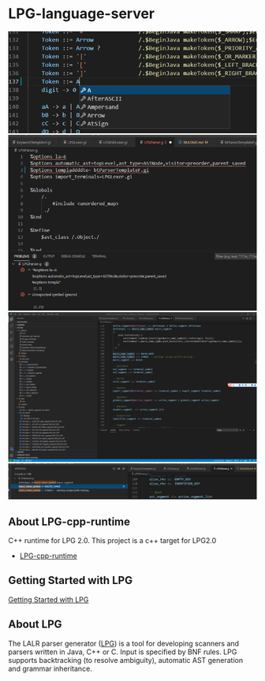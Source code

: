 # LPG-language-server
![avatar](doc/img/completion.png)
![avatar](doc/img/dianosic.png)
![avatar](doc/img/outline.png)
![avatar](doc/img/refenrence.png)
## About LPG-cpp-runtime
C++ runtime for LPG 2.0. This project is a c++ target for LPG2.0
* [LPG-cpp-runtime](https://github.com/kuafuwang/LPG-cpp-runtime)

## Getting Started with LPG

[Getting Started with LPG]( https://github.com/kuafuwang/LPG-cpp-runtime/tree/main/lpg-generator-templates-2.1.00/docs )


## About LPG
The LALR parser generator ([LPG]( https://sourceforge.net/projects/lpg )) is a tool for developing scanners and parsers written in Java, C++ or C. Input is specified by BNF rules. LPG supports backtracking (to resolve ambiguity), automatic AST generation and grammar inheritance.